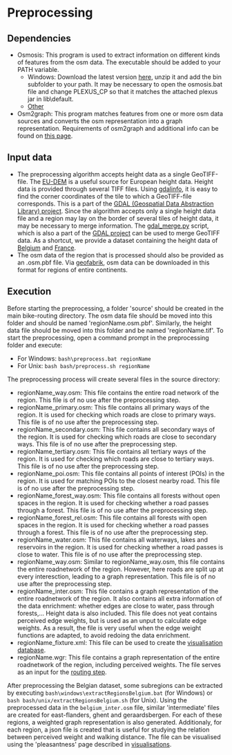 # Preprocessing
## Dependencies
 - Osmosis: This program is used to extract information on different kinds of features from the osm data. The executable should be added to your PATH variable.
	- Windows: Download the latest version [here](http://wiki.openstreetmap.org/wiki/Osmosis/Quick_Install_(Windows)), unzip it and add the bin subfolder to your path. It may be necessary to open the osmosis.bat file and change PLEXUS_CP so that it matches the attached plexus jar in lib\default.
	- [Other](http://wiki.openstreetmap.org/wiki/Osmosis/Installation)
 - Osm2graph: This program matches features from one or more osm data sources and converts the osm representation into a graph representation. Requirements of osm2graph and additional info can be found on [this page](https://github.ugent.be/pkstroob/bike-routing/blob/master/preprocessing/osm2graph.md).
 
## Input data
 - The preprocessing algorithm accepts height data as a single GeoTIFF-file.
   The [EU-DEM](http://www.eea.europa.eu/data-and-maps/data/eu-dem#tab-european-data) is a useful source for European height data. Height data is provided through several TIFF files. Using [gdalinfo](http://www.gdal.org/gdalinfo.html), it is easy to find the corner coordinates of the tile to which a GeoTIFF-file corresponds. This is a part of the [GDAL (Geospatial Data Abstraction Library) project](http://www.gdal.org/index.html). 
   Since the algorithm accepts only a single height data file and a region may lay on the border of several tiles of height data, it may be necessary to merge information. The [gdal_merge.py](http://www.gdal.org/gdal_merge.html) script, which is also a part of the [GDAL project](http://www.gdal.org/index.html) can be used to merge GeoTIFF data.
   As a shortcut, we provide a dataset containing the height data of [Belgium](https://www.dropbox.com/s/glqgm0gmvwyduse/belgium_tif.tar.gz) and [France](https://www.dropbox.com/s/remy2rcuy0no83g/france_tif.tar.gz).
 - The osm data of the region that is processed should also be provided as an .osm.pbf file. Via [geofabrik](http://download.geofabrik.de/), osm data can be downloaded in this format for regions of entire continents.
 
## Execution
Before starting the preprocessing, a folder 'source' should be created in the main bike-routing directory. The osm data file should be moved into this folder and should be named 'regionName.osm.pbf'. Similarly, the height data file should be moved into this folder and be named 'regionName.tif'.
To start the preprocessing, open a command prompt in the preprocessing folder and execute:
 - For Windows: `bash\preprocess.bat regionName`
 - For Unix: `bash bash/preprocess.sh regionName`

The preprocessing process will create several files in the source directory:
 - regionName_way.osm: This file contains the entire road network of the region. This file is of no use after the preprocessing step.
 - regionName_primary.osm: This file contains all primary ways of the region. It is used for checking which roads are close to primary ways. This file is of no use after the preprocessing step.
 - regionName_secondary.osm: This file contains all secondary ways of the region. It is used for checking which roads are close to secondary ways. This file is of no use after the preprocessing step.
 - regionName_tertiary.osm: This file contains all tertiary ways of the region. It is used for checking which roads are close to tertiary ways. This file is of no use after the preprocessing step.
 - regionName_poi.osm: This file contains all points of interest (POIs) in the region. It is used for matching POIs to the closest nearby road. This file is of no use after the preprocessing step.
 - regionName_forest_way.osm: This file contains all forests without open spaces in the region. It is used for checking whether a road passes through a forest. This file is of no use after the preprocessing step.
 - regionName_forest_rel.osm: This file contains all forests with open spaces in the region. It is used for checking whether a road passes through a forest. This file is of no use after the preprocessing step.
 - regionName_water.osm: This file contains all waterways, lakes and reservoirs in the region. It is used for checking whether a road passes is close to water. This file is of no use after the preprocessing step.
 - regionName_way.osm: Similar to regionName_way.osm, this file contains the entire roadnetwork of the region. However, here roads are split up at every interesction, leading to a graph representation. This file is of no use after the preprocessing step.
 - regionName_inter.osm: This file contains a graph representation of the entire roadnetwork of the region. It also contains all extra information of the data enrichment: whether edges are close to water, pass through forests,... Height data is also included. This file does not yeat contains perceived edge weights, but is used as an unput to calculate edge weights. As a result, the file is very useful when the edge weight functions are adapted, to avoid redoing the data enrichment.
 - regionName_fixture.xml: This file can be used to create the [visualisation database](https://github.ugent.be/pkstroob/bike-routing/tree/master/visualisation).
 - regionName.wgr: This file contains a graph representation of the entire roadnetwork of the region, including perceived weights. The file serves as an input for the [routing step](https://github.ugent.be/pkstroob/bike-routing/tree/master/routing).
 
After preprocessing the Belgian dataset, some subregions can be extracted by executing `bash\windows\extractRegionsBelgium.bat` (for Windows) or `bash bash/unix/extractRegionsBelgium.sh` (for Unix).
Using the preprocessed data in the `belgium_inter.osm` file, similar 'intermediate' files are created for east-flanders, ghent and geraardsbergen. For each of these regions, a weighted graph representation is also generated.
Additionaly, for each region, a json file is created that is useful for studying the relation between perceived weight and walking distance. The file can be visualised using the 'pleasantness' page described in [visualisations](https://github.ugent.be/pkstroob/bike-routing/tree/master/visualisation).
